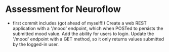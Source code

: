 # Assessment for Neuroflow

- first commit includes (got ahead of myself!!)
Create a web REST application with a '/mood' endpoint, which when POSTed to persists the
submitted mood value.
Add the ability for users to login.
Update the '/mood' endpoint with a GET method, so it only returns values submitted by the
logged-in user.

